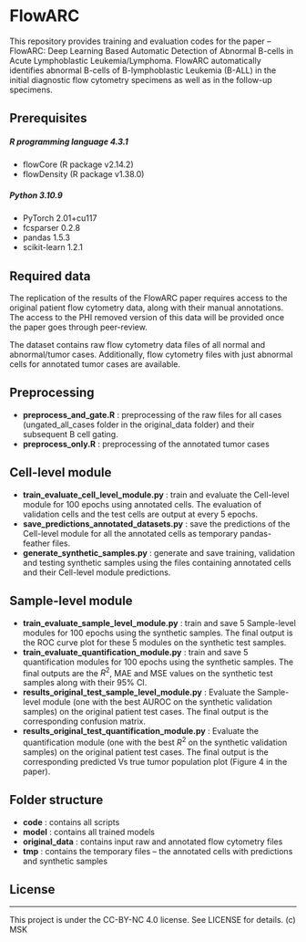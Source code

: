 # FlowARC
This repository provides training and evaluation codes for the paper – FlowARC: Deep Learning Based Automatic Detection of Abnormal B-cells in Acute Lymphoblastic Leukemia/Lymphoma. FlowARC automatically identifies abnormal B-cells of B-lymphoblastic Leukemia (B-ALL) in the initial diagnostic flow cytometry specimens as well as in the follow-up specimens.


##  Prerequisites
##### R programming language 4.3.1
* flowCore (R package v2.14.2)
* flowDensity (R package v1.38.0)
##### Python 3.10.9
* PyTorch 2.01+cu117
* fcsparser 0.2.8
* pandas 1.5.3
* scikit-learn 1.2.1

## Required data
The replication of the results of the FlowARC paper requires access to the original patient flow cytometry data, along with their manual annotations. The access to the PHI removed version of this data will be provided once the paper goes through peer-review. 

The dataset contains raw flow cytometry data files of all normal and abnormal/tumor cases. Additionally, flow cytometry files with just abnormal cells for annotated tumor cases are available. 

## Preprocessing
* **preprocess_and_gate.R** : preprocessing of the raw files for all cases (ungated_all_cases folder in the original_data folder) and their subsequent B cell gating.
* **preprocess_only.R** : preprocessing of the annotated tumor cases

## Cell-level module
* **train_evaluate_cell_level_module.py** : train and evaluate the Cell-level module for 100 epochs using annotated cells. The evaluation of validation cells and the test cells are output at every 5 epochs.
* **save_predictions_annotated_datasets.py** : save the predictions of the Cell-level module for all the annotated cells as temporary pandas-feather files.
* **generate_synthetic_samples.py** : generate and save training, validation and testing synthetic samples using the files containing annotated cells and their Cell-level module predictions.

## Sample-level module
* **train_evaluate_sample_level_module.py** : train and save 5 Sample-level modules for 100 epochs using the synthetic samples. The final output is the ROC curve plot for these 5 modules on the synthetic test samples.
* **train_evaluate_quantification_module.py** : train and save 5 quantification modules for 100 epochs using the synthetic samples. The final outputs are the $R^2$, MAE and MSE values on the synthetic test samples along with their 95% CI.
* **results_original_test_sample_level_module.py** : Evaluate the Sample-level module (one with the best AUROC on the synthetic validation samples) on the original patient test cases. The final output is the corresponding confusion matrix.
* **results_original_test_quantification_module.py** : Evaluate the quantification module (one with the best $R^2$  on the synthetic validation samples) on the original patient test cases. The final output is the corresponding predicted Vs true tumor population plot (Figure 4 in the paper).

## Folder structure
* **code** : contains all scripts
* **model** : contains all trained models
* **original_data** : contains input raw and annotated flow cytometry files
* **tmp** : contains the temporary files – the annotated cells with predictions and synthetic samples

## License
________________
This project is under the CC-BY-NC 4.0 license. See LICENSE for details. (c) MSK
